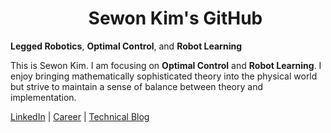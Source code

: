 <div align="center">
  <ul align="center" style="list-style: none;">
    <summary>
      <h1>Sewon Kim's GitHub</h1>
    </summary>
  </ul>
</div>

**Legged Robotics**, **Optimal Control**, and **Robot Learning**

This is Sewon Kim. I am focusing on **Optimal Control** and **Robot Learning**. I enjoy bringing mathematically sophisticated theory into the physical world but strive to maintain a sense of balance between theory and implementation.

[LinkedIn](https://www.linkedin.com/in/wontothree/) | [Career](https://wontothree.github.io/career/) | [Technical Blog](https://wontothree.github.io/)
